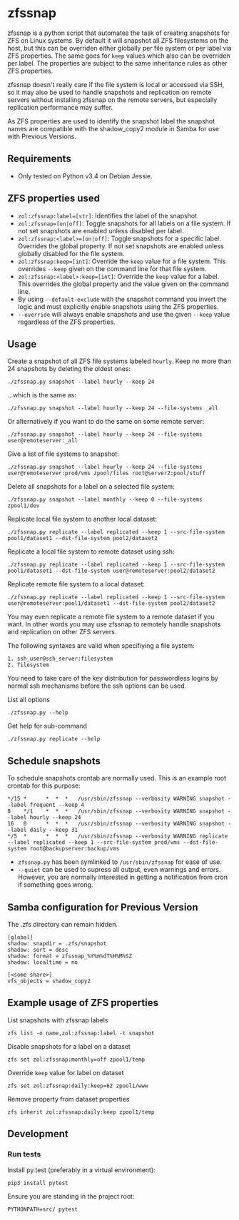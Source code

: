 # zfssnap
zfssnap is a python script that automates the task of creating snapshots
for ZFS on Linux systems. By default it will snapshot all ZFS filesystems on
the host, but this can be overriden either globally per file system or per 
label via ZFS properties.
The same goes for `keep` values which also can be overriden per
label. The properties are subject to the same inheritance rules as other
ZFS properties.

zfssnap doesn't really care if the file system is local or accessed via SSH,
so it may also be used to handle snapshots and replication on remote servers
without installing zfssnap on the remote servers, but especially replication 
performance may suffer.

As ZFS properties are used to identify the snapshot label the snapshot names
are compatible with the shadow_copy2 module in Samba for use with
Previous Versions.

## Requirements
* Only tested on Python v3.4 on Debian Jessie.

## ZFS properties used
* `zol:zfssnap:label=[str]`: Identifies the label of the snapshot.
* `zol:zfssnap=[on|off]`: Toggle snapshots for all labels on a file
  system. If not set snapshots are enabled unless disabled per label.
* `zol:zfssnap:<label>=[on|off]`: Toggle snapshots for a specific label.
  Overrides the global property. If not set snapshots are enabled unless
  globally disabled for the file system.
* `zol:zfssnap:keep=[int]`: Override the `keep` value for a file system.
  This overrides `--keep` given on the command line for that file system.
* `zol:zfssnap:<label>:keep=[int]`: Override the `keep` value for a label.
  This overrides the global property and the value given on the command line.
* By using `--default-exclude` with the snapshot command you invert the logic
  and must explicitly enable snapshots using the ZFS properties. 
* `--override` will always enable snapshots and use the given `--keep` value
  regardless of the ZFS properties.

## Usage
Create a snapshot of all ZFS file systems labeled `hourly`. Keep no more than 24
snapshots by deleting the oldest ones:

    ./zfssnap.py snapshot --label hourly --keep 24
...which is the same as:

    ./zfssnap.py snapshot --label hourly --keep 24 --file-systems _all
Or alternatively if you want to do the same on some remote server:

    ./zfssnap.py snapshot --label hourly --keep 24 --file-systems user@remoteserver:_all
Give a list of file systems to snapshot:

    ./zfssnap.py snapshot --label hourly --keep 24 --file-systems user@remoteserver:prod/vms zpool/files root@server2:pool/stuff
Delete all snapshots for a label on a selected file system:

    ./zfssnap.py snapshot --label monthly --keep 0 --file-systems zpool1/dev
Replicate local file system to another local dataset:

    ./zfssnap.py replicate --label replicated --keep 1 --src-file-system pool1/dataset1 --dst-file-system pool2/dataset2
Replicate a local file system to remote dataset using ssh:

    ./zfssnap.py replicate --label replicated --keep 1 --src-file-system pool1/dataset1 --dst-file-system user@remoteserver:pool2/dataset2
Replicate remote file system to a local dataset:

    ./zfssnap.py replicate --label replicated --keep 1 --src-file-system user@remoteserver:pool1/dataset1 --dst-file-system pool2/dataset2
You may even replicate a remote file system to a remote dataset if you want.
In other words you may use zfssnap to remotely handle snapshots and replication
on other ZFS servers.

The following syntaxes are valid when specifiying a file system:

    1. ssh_user@ssh_server:filesystem
    2. filesystem

You need to take care of the key distribution for passwordless logins by normal
ssh mechanisms before the ssh options can be used.

List all options

    ./zfssnap.py --help
Get help for sub-command

    ./zfssnap.py replicate --help

## Schedule snapshots
To schedule snapshots crontab are normally used. This is an example root
crontab for this purpose:

    */15 *      *  *  *   /usr/sbin/zfssnap --verbosity WARNING snapshot --label frequent --keep 4
    8    */1    *  *  *   /usr/sbin/zfssnap --verbosity WARNING snapshot --label hourly --keep 24
    16   0      *  *  *   /usr/sbin/zfssnap --verbosity WARNING snapshot --label daily --keep 31
    */5  *      *  *  *   /usr/sbin/zfssnap --verbosity WARNING replicate --label replicated --keep 1 --src-file-system prod/vms --dst-file-system root@backupserver:backup/vms

* `zfssnap.py` has been symlinked to `/usr/sbin/zfssnap` for ease of use.
* `--quiet` can be used to supress all output, even warnings and errors.
  However, you are normally interested in getting a notification from cron if 
  something goes wrong.

## Samba configuration for Previous Version
The .zfs directory can remain hidden.

    [global]
    shadow: snapdir = .zfs/snapshot
    shadow: sort = desc
    shadow: format = zfssnap_%Y%m%dT%H%M%SZ
    shadow: localtime = no

    [<some share>]
    vfs_objects = shadow_copy2

## Example usage of ZFS properties
List snapshots with zfssnap labels

    zfs list -o name,zol:zfssnap:label -t snapshot
Disable snapshots for a label on a dataset

    zfs set zol:zfssnap:monthly=off zpool1/temp
Override `keep` value for label on dataset

    zfs set zol:zfssnap:daily:keep=62 zpool1/www
Remove property from dataset properties

    zfs inherit zol:zfssnap:daily:keep zpool1/temp

## Development
### Run tests
Install py.test (preferably in a virtual environment):

    pip3 install pytest
Ensure you are standing in the project root:

    PYTHONPATH=src/ pytest
